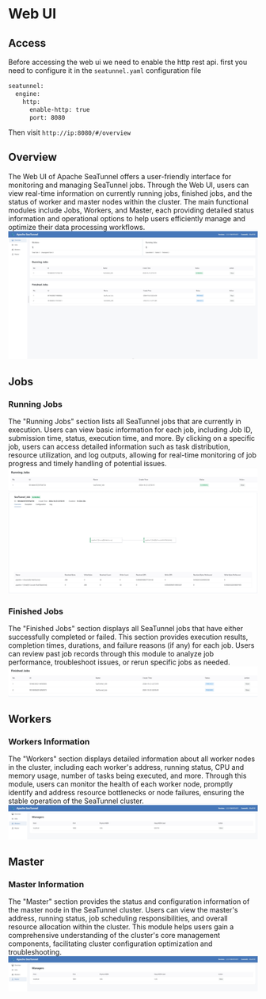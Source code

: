 # Web UI

## Access

Before accessing the web ui we need to enable the http rest api. first you need to configure it in the `seatunnel.yaml` configuration file

```
seatunnel:
  engine:
    http:
      enable-http: true
      port: 8080

```

Then visit `http://ip:8080/#/overview`

## Overview

The Web UI of Apache SeaTunnel offers a user-friendly interface for monitoring and managing SeaTunnel jobs. Through the Web UI, users can view real-time information on currently running jobs, finished jobs, and the status of worker and master nodes within the cluster. The main functional modules include Jobs, Workers, and Master, each providing detailed status information and operational options to help users efficiently manage and optimize their data processing workflows.
![overview.png](../images/ui/overview.png)

## Jobs

### Running Jobs

The "Running Jobs" section lists all SeaTunnel jobs that are currently in execution. Users can view basic information for each job, including Job ID, submission time, status, execution time, and more. By clicking on a specific job, users can access detailed information such as task distribution, resource utilization, and log outputs, allowing for real-time monitoring of job progress and timely handling of potential issues.
![running.png](../images/ui/running.png)
![detail.png](../images/ui/detail.png)

### Finished Jobs

The "Finished Jobs" section displays all SeaTunnel jobs that have either successfully completed or failed. This section provides execution results, completion times, durations, and failure reasons (if any) for each job. Users can review past job records through this module to analyze job performance, troubleshoot issues, or rerun specific jobs as needed.
![finished.png](../images/ui/finished.png)

## Workers

### Workers Information

The "Workers" section displays detailed information about all worker nodes in the cluster, including each worker's address, running status, CPU and memory usage, number of tasks being executed, and more. Through this module, users can monitor the health of each worker node, promptly identify and address resource bottlenecks or node failures, ensuring the stable operation of the SeaTunnel cluster.
![workers.png](../images/ui/workers.png)

## Master

### Master Information

The "Master" section provides the status and configuration information of the master node in the SeaTunnel cluster. Users can view the master's address, running status, job scheduling responsibilities, and overall resource allocation within the cluster. This module helps users gain a comprehensive understanding of the cluster's core management components, facilitating cluster configuration optimization and troubleshooting.
![master.png](../images/ui/master.png)
